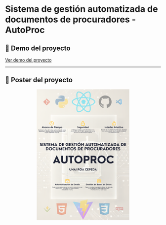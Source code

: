 # Sistema de gestión automatizada de documentos de procuradores - AutoProc

## 🎥 Demo del proyecto
[Ver demo del proyecto](https://drive.google.com/file/d/1Us6_tYPvIXM7suYMvo0hK7QCvunUiyoZ/view?usp=drive_link)

---

## 📌 Poster del proyecto
<p align="center">
  <img src="./AutoProc - Unai Roa - TFG.png" alt="Poster del proyecto" width="300">
</p>
